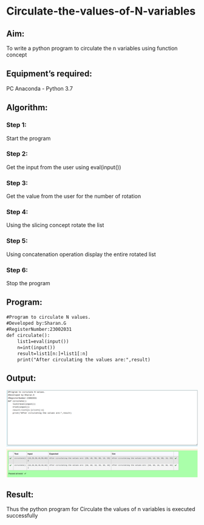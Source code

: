 # Circulate-the-values-of-N-variables
## Aim:
To write a python program to circulate the n variables using function concept
## Equipment’s required:
PC
Anaconda - Python 3.7
## Algorithm: 
### Step 1: 
Start the program
### Step 2: 
Get the input from the user using eval(input())
### Step 3: 
Get the value from the user for the number of rotation
### Step 4: 
Using the slicing concept rotate the list

### Step 5: 
Using concatenation operation display the entire rotated list
### Step 6: 
Stop the program
## Program:
```
#Program to circulate N values.
#Developed by:Sharan.G
#RegisterNumber:23002031
def circulate():
    list1=eval(input())
    n=int(input())
    result=list1[n:]+list1[:n]
    print("After circulating the values are:",result)
```
## Output:
!["Output"](/swapcirculate.png)

## Result:
Thus the python program for Circulate the values of n variables is executed successfully
